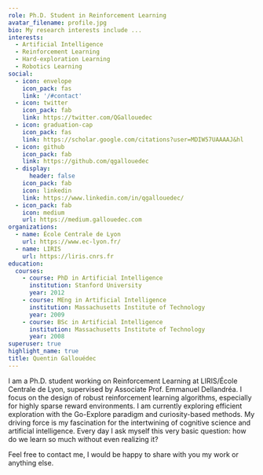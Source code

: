 ```yaml
---
role: Ph.D. Student in Reinforcement Learning
avatar_filename: profile.jpg
bio: My research interests include ...
interests:
  - Artificial Intelligence
  - Reinforcement Learning
  - Hard-exploration Learning
  - Robotics Learning
social:
  - icon: envelope
    icon_pack: fas
    link: '/#contact'
  - icon: twitter
    icon_pack: fab
    link: https://twitter.com/QGallouedec
  - icon: graduation-cap
    icon_pack: fas
    link: https://scholar.google.com/citations?user=MDIW57UAAAAJ&hl
  - icon: github
    icon_pack: fab
    link: https://github.com/qgallouedec
  - display:
      header: false
    icon_pack: fab
    icon: linkedin
    link: https://www.linkedin.com/in/qgallouedec/
  - icon_pack: fab
    icon: medium
    url: https://medium.gallouedec.com
organizations:
  - name: École Centrale de Lyon
    url: https://www.ec-lyon.fr/
  - name: LIRIS
    url: https://liris.cnrs.fr
education:
  courses:
    - course: PhD in Artificial Intelligence
      institution: Stanford University
      year: 2012
    - course: MEng in Artificial Intelligence
      institution: Massachusetts Institute of Technology
      year: 2009
    - course: BSc in Artificial Intelligence
      institution: Massachusetts Institute of Technology
      year: 2008
superuser: true
highlight_name: true
title: Quentin Gallouédec
---
```


I am a Ph.D. student working on Reinforcement Learning at LIRIS/École Centrale de Lyon, supervised by Associate Prof. Emmanuel Dellandréa. I focus on the design of robust reinforcement learning algorithms, especially for highly sparse reward environments. I am currently exploring efficient exploration with the Go-Explore paradigm and curiosity-based methods. My driving force is my fascination for the intertwining of cognitive science and artificial intelligence. Every day I ask myself this very basic question: how do we learn so much without even realizing it?

Feel free to contact me, I would be happy to share with you my work or anything else.
